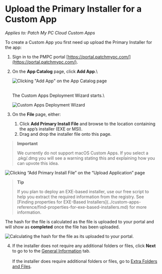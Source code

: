 # Upload the Primary Installer for a Custom App

_Applies to: Patch My PC Cloud Custom Apps_

To create a Custom App you first need up upload the Primary Installer for the app:

1. Sign in to the PMPC portal [https://portal.patchmypc.com/](https://portal.patchmypc.com/).
2.  On the **App Catalog** page, click **Add App**.\\

    ![Clicking "Add App" on the App Catalog page](../../../.gitbook/assets/image-\(209\).png)

    \
    The Custom Apps Deployment Wizard starts.\\

    ![Custom Apps Deployment Wizard](../../../.gitbook/assets/image-\(210\).png)
3. On the **File** page, either:
   1. Click **Add Primary Install File** and browse to the location containing the app’s installer (EXE or MSI).
   2. Drag and drop the installer file onto this page.

> **Important**
>
> We currently do not support macOS Custom Apps. If you select a .pkg/.dmg you will see a warning stating this and explaining how you can upvote this idea.

![Clicking “Add Primary Install File” on the “Upload Application” page](../../../.gitbook/assets/image-\(211\).png)

> **Tip**
>
> If you plan to deploy an EXE-based installer, use our free script to help you extract the required information from the registry. See \[Finding properties for EXE-Based Installers]\(../custom-apps-reference/find-properties-for-exe-based-installers.md) for more information.

The hash for the file is calculated as the file is uploaded to your portal and will show as **completed** once the file has been uploaded.

![Calculating the hash for the file as its uploaded to your portal.](../../../.gitbook/assets/image-\(212\).png)

4. If the installer does not require any additional folders or files, click **Next** to go to to the [General Information](custom-apps-general-information-tab.md) tab.\
   \
   If the installer does require additional folders or files, go to [Extra Folders and Files](custom-apps-file-tab.md).
